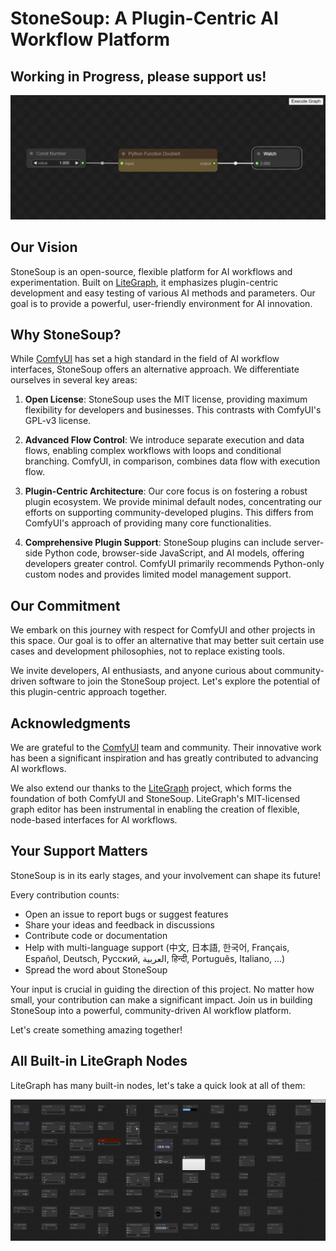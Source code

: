# StoneSoup: A Plugin-Centric AI Workflow Platform

## Working in Progress, please support us!

![workflow](images/workflow.png)

## Our Vision

StoneSoup is an open-source, flexible platform for AI workflows and experimentation. Built on [LiteGraph](https://github.com/jagenjo/litegraph.js), it emphasizes plugin-centric development and easy testing of various AI methods and parameters. Our goal is to provide a powerful, user-friendly environment for AI innovation.

## Why StoneSoup?

While [ComfyUI](https://github.com/comfyanonymous/ComfyUI) has set a high standard in the field of AI workflow interfaces, StoneSoup offers an alternative approach. We differentiate ourselves in several key areas:

1. **Open License**: StoneSoup uses the MIT license, providing maximum flexibility for developers and businesses. This contrasts with ComfyUI's GPL-v3 license.

2. **Advanced Flow Control**: We introduce separate execution and data flows, enabling complex workflows with loops and conditional branching. ComfyUI, in comparison, combines data flow with execution flow.

3. **Plugin-Centric Architecture**: Our core focus is on fostering a robust plugin ecosystem. We provide minimal default nodes, concentrating our efforts on supporting community-developed plugins. This differs from ComfyUI's approach of providing many core functionalities.

4. **Comprehensive Plugin Support**: StoneSoup plugins can include server-side Python code, browser-side JavaScript, and AI models, offering developers greater control. ComfyUI primarily recommends Python-only custom nodes and provides limited model management support.

## Our Commitment

We embark on this journey with respect for ComfyUI and other projects in this space. Our goal is to offer an alternative that may better suit certain use cases and development philosophies, not to replace existing tools.

We invite developers, AI enthusiasts, and anyone curious about community-driven software to join the StoneSoup project. Let's explore the potential of this plugin-centric approach together.

## Acknowledgments

We are grateful to the [ComfyUI](https://github.com/comfyanonymous/ComfyUI) team and community. Their innovative work has been a significant inspiration and has greatly contributed to advancing AI workflows.

We also extend our thanks to the [LiteGraph](https://github.com/jagenjo/litegraph.js) project, which forms the foundation of both ComfyUI and StoneSoup. LiteGraph's MIT-licensed graph editor has been instrumental in enabling the creation of flexible, node-based interfaces for AI workflows.

## Your Support Matters

StoneSoup is in its early stages, and your involvement can shape its future! 

Every contribution counts:

- Open an issue to report bugs or suggest features
- Share your ideas and feedback in discussions
- Contribute code or documentation
- Help with multi-language support (中文, 日本語, 한국어, Français, Español, Deutsch, Русский, العربية, हिन्दी, Português, Italiano, ...)
- Spread the word about StoneSoup

Your input is crucial in guiding the direction of this project. No matter how small, your contribution can make a significant impact. Join us in building StoneSoup into a powerful, community-driven AI workflow platform.

Let's create something amazing together!

## All Built-in LiteGraph Nodes

LiteGraph has many built-in nodes, let's take a quick look at all of them:

![nodes](images/all_LG_nodes.png)

